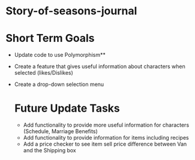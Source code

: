 # Story-of-seasons-journal

  <b><h1>Short Term Goals</b></h1>
- Update code to use Polymorphism**
- Create a feature that gives useful information about characters when selected (likes/Dislikes)
- Create a drop-down selection menu


  <h1><b>Future Update Tasks</b></h1>

  - Add functionality to provide more useful information for characters (Schedule, Marriage Benefits)
  - Add functionality to provide information for items including recipes
  - Add a price checker to see item sell price difference between Van and the Shipping box
  
